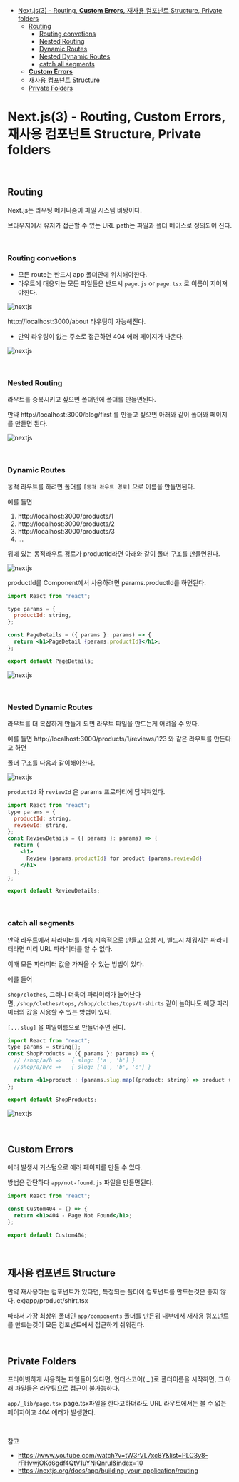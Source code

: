 - [Next.js(3) - Routing, **Custom Errors,** 재사용 컴포넌트 Structure, Private folders](#nextjs3---routing-custom-errors-재사용-컴포넌트-structure-private-folders)
  - [Routing](#routing)
    - [Routing convetions](#routing-convetions)
    - [Nested Routing](#nested-routing)
    - [Dynamic Routes](#dynamic-routes)
    - [Nested Dynamic Routes](#nested-dynamic-routes)
    - [catch all segments](#catch-all-segments)
  - [**Custom Errors**](#custom-errors)
  - [재사용 컴포넌트 Structure](#재사용-컴포넌트-structure)
  - [Private Folders](#private-folders)

# Next.js(3) - Routing, **Custom Errors,** 재사용 컴포넌트 Structure, Private folders

<br>

## Routing

Next.js는 라우팅 메커니즘이 파일 시스템 바탕이다.

브라우저에서 유저가 접근할 수 있는 URL path는 파일과 폴더 베이스로 정의되어 진다.

<br>

### Routing convetions

- 모든 route는 반드시 app 폴더안에 위치해야한다.
- 라우트에 대응되는 모든 파일들은 반드시 `page.js` or `page.tsx` 로 이름이 지어져야한다.

![nextjs](https://github.com/FE-Lex-Kim/-TIL/blob/master/Images/nextjs/1.png?raw=true)

http://localhost:3000/about 라우팅이 가능해진다.

- 만약 라우팅이 없는 주소로 접근하면 404 에러 페이지가 나온다.

![nextjs](https://github.com/FE-Lex-Kim/-TIL/blob/master/Images/nextjs/2.png?raw=true)

<br>

### Nested Routing

라우트를 중복시키고 싶으면 폴더안에 폴더를 만들면된다.

만약 http://localhost:3000/blog/first 를 만들고 싶으면 아래와 같이 폴더와 페이지를 만들면 된다.

![nextjs](https://github.com/FE-Lex-Kim/-TIL/blob/master/Images/nextjs/3.png?raw=true)

<br>

### Dynamic Routes

동적 라우트를 하려면 폴더를 `[동적 라우트 경로]` 으로 이름을 만들면된다.

예를 들면

1. http://localhost:3000/products/1
2. http://localhost:3000/products/2
3. http://localhost:3000/products/3
4. …

뒤에 있는 동적라우트 경로가 productId라면 아래와 같이 폴더 구조를 만들면된다.

![nextjs](https://github.com/FE-Lex-Kim/-TIL/blob/master/Images/nextjs/4.png?raw=true)

productId를 Component에서 사용하려면 params.productId를 하면된다.

```jsx
import React from "react";

type params = {
  productId: string,
};

const PageDetails = ({ params }: params) => {
  return <h1>PageDetail {params.productId}</h1>;
};

export default PageDetails;
```

![nextjs](https://github.com/FE-Lex-Kim/-TIL/blob/master/Images/nextjs/5.png?raw=true)

<br>

### Nested Dynamic Routes

라우트를 더 복잡하게 만들게 되면 라우트 파일을 만드는게 어려울 수 있다.

예를 들면 http://localhost:3000/products/1/reviews/123 와 같은 라우트를 만든다고 하면

폴더 구조를 다음과 같이해야한다.

![nextjs](https://github.com/FE-Lex-Kim/-TIL/blob/master/Images/nextjs/6.png?raw=true)

`productId` 와 `reviewId` 은 params 프로퍼티에 담겨져있다.

```jsx
import React from "react";
type params = {
  productId: string,
  reviewId: string,
};
const ReviewDetails = ({ params }: params) => {
  return (
    <h1>
      Review {params.productId} for product {params.reviewId}
    </h1>
  );
};

export default ReviewDetails;
```

<br>

### catch all segments

만약 라우트에서 파라미터를 계속 지속적으로 만들고 요청 시, 빌드시 채워지는 파라미터라면 미리 URL 파라미터를 알 수 없다.

이때 모든 파라미터 값을 가져올 수 있는 방법이 있다.

예를 들어

`shop/clothes`, 그러나 더욱더 파라미터가 늘어난다면, `/shop/clothes/tops`, `/shop/clothes/tops/t-shirts` 같이 늘어나도 해당 파리미터의 값을 사용할 수 있는 방법이 있다.

`[...slug]` 을 파일이름으로 만들어주면 된다.

```jsx
import React from "react";
type params = string[];
const ShopProducts = ({ params }: params) => {
  // /shop/a/b => 	{ slug: ['a', 'b'] }
  //shop/a/b/c => 	{ slug: ['a', 'b', 'c'] }

  return <h1>product : {params.slug.map((product: string) => product + " ")}</h1>;
};

export default ShopProducts;
```

![nextjs](https://github.com/FE-Lex-Kim/-TIL/blob/master/Images/nextjs/7.png?raw=true)

<br>

## **Custom Errors**

에러 발생시 커스텀으로 에러 페이지를 만들 수 있다.

방법은 간단하다 `app/not-found.js` 파일을 만들면된다.

```jsx
import React from "react";

const Custom404 = () => {
  return <h1>404 - Page Not Found</h1>;
};

export default Custom404;
```

<br>

## 재사용 컴포넌트 Structure

만약 재사용하는 컴포넌트가 있다면, 특정되는 폴더에 컴포넌트를 만드는것은 좋지 않다. ex)app/product/shirt.tsx

따라서 가장 최상위 폴더인 `app/components` 폴더를 만든뒤 내부에서 재사용 컴포넌트를 만드는것이 모든 컴포넌트에서 접근하기 쉬워진다.

<br>

## Private Folders

프라이빗하게 사용하는 파일들이 있다면, 언더스코어( \_ )로 폴더이름을 시작하면, 그 아래 파일들은 라우팅으로 접근이 불가능하다.

`app/_lib/page.tsx` page.tsx파일을 한다고하더라도 URL 라우트에서는 볼 수 없는 페이지이고 404 에러가 발생한다.

<br>

참고

- https://www.youtube.com/watch?v=tW3rVL7xc8Y&list=PLC3y8-rFHvwjOKd6gdf4QtV1uYNiQnruI&index=10
- https://nextjs.org/docs/app/building-your-application/routing
